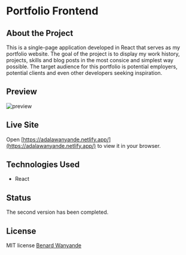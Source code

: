 # Portfolio Frontend

## About the Project

This is a single-page application developed in React that serves as my portfolio website. The goal of the project is to display my work history, projects, skills and blog posts in the most consice and simplest way possible. The target audience for this portfolio is potential employers, potential clients and even other developers seeking inspiration.

## Preview

![preview](./assets/preview.gif)

## Live Site

Open [https://adalawanyande.netlify.app/](https://adalawanyande.netlify.app/) to view it in your browser.

## Technologies Used

- React

## Status

The second version has been completed.

## License

MIT license [Benard Wanyande](https://github.com/benard-dev)